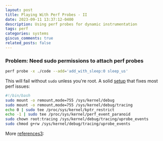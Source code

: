```yaml
---
layout: post
title: Playing With Perf Probes - II
date: 2023-09-11 13:37:12-0400
description: Using perf probes for dynamic instrumentation
tags: perf
categories: systems
giscus_comments: true
related_posts: false
---
```


### Problem: Need sudo permissions to attach perf probes

```bash
perf probe -x ./code --add='add_with_sleep:0 sleep_us'
```

This will fail without `sudo` unless you're root. A solid [setup][2] that fixes most perf issues:

```bash
#!/bin/bash
sudo mount -o remount,mode=755 /sys/kernel/debug
sudo mount -o remount,mode=755 /sys/kernel/debug/tracing
echo 0 | sudo tee /proc/sys/kernel/kptr_restrict
echo -1 | sudo tee /proc/sys/kernel/perf_event_paranoid
sudo chown root:tracing /sys/kernel/debug/tracing/uprobe_events
sudo chmod g+rw /sys/kernel/debug/tracing/uprobe_events

```


More [references][1][3]:

[1]: <https://minervadb.xyz/wp-content/uploads/2020/12/Dynamic-Tracing-for-Finding-and-Solving-MySQL-Performance-Problems-on-Linux-MinervaDB-Database-Platforms-Virtual-Conference-2020.pdf>
[2]: <https://www.kdab.com/wp-content/uploads/stories/Linux_perf_for_Qt_developers.pdf>
[3]: <https://www.spinics.net/lists/linux-perf-users/msg02465.html>
